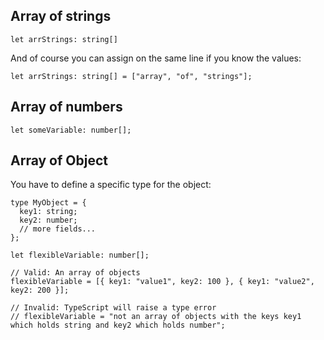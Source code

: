 
## Array of strings

```
let arrStrings: string[]
```

And of course you can assign on the same line if you know the values:
```
let arrStrings: string[] = ["array", "of", "strings"];
```

## Array of numbers

```
let someVariable: number[];
```

## Array of Object

You have to define a specific type for the object:
```
type MyObject = {
  key1: string;
  key2: number;
  // more fields...
};

let flexibleVariable: number[];

// Valid: An array of objects
flexibleVariable = [{ key1: "value1", key2: 100 }, { key1: "value2", key2: 200 }];

// Invalid: TypeScript will raise a type error
// flexibleVariable = "not an array of objects with the keys key1 which holds string and key2 which holds number"; 

```
